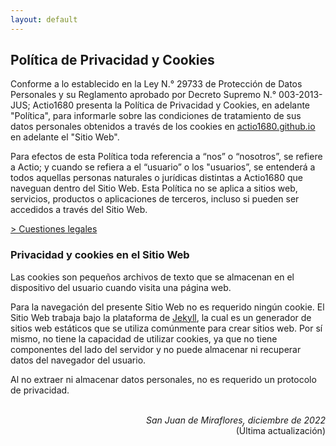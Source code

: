 ```yaml
---
layout: default
---
```


## Política de Privacidad y Cookies
Conforme a lo establecido en la Ley N.° 29733 de Protección de Datos Personales y su Reglamento aprobado por Decreto Supremo N.° 003-2013-JUS; Actio1680 presenta la Política de Privacidad y Cookies, en adelante "Política", para informarle sobre las condiciones de tratamiento de sus datos personales obtenidos a través de los cookies en [actio1680.github.io](https://actio1680.github.io/) en adelante el "Sitio Web".

Para efectos de esta Política toda referencia a “nos” o “nosotros”, se refiere a Actio; y cuando se refiera a el “usuario” o los "usuarios”, se entenderá a todos aquellas personas naturales o jurídicas distintas a Actio1680 que naveguan dentro del Sitio Web. Esta Política no se aplica a sitios web, servicios, productos o aplicaciones de terceros, incluso si pueden ser accedidos a través del Sitio Web.

[> Cuestiones legales](/legal.md)

### Privacidad y cookies en el Sitio Web
Las cookies son pequeños archivos de texto que se almacenan en el dispositivo del usuario cuando visita una página web. 

Para la navegación del presente Sitio Web no es requerido ningún cookie. El Sitio Web trabaja bajo la plataforma de [Jekyll](https://jekyllrb.com/), la cual es un generador de sitios web estáticos que se utiliza comúnmente para crear sitios web. Por sí mismo, no tiene la capacidad de utilizar cookies, ya que no tiene componentes del lado del servidor y no puede almacenar ni recuperar datos del navegador del usuario. 

Al no extraer ni almacenar datos personales, no es requerido un protocolo de privacidad. 

<br>
<div align="right">
<i>San Juan de Miraflores, diciembre de 2022</i><br>
(Última actualización)
</div>
<br>
